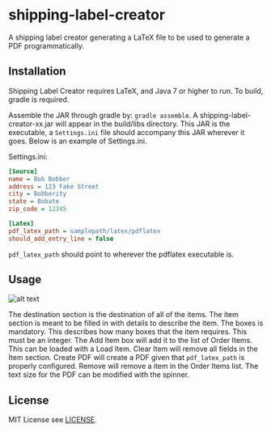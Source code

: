 # shipping-label-creator
A shipping label creator generating a LaTeX file to be used to generate a PDF programmatically.

## Installation
Shipping Label Creator requires LaTeX, and Java 7 or higher to run. To build, gradle is required.

Assemble the JAR through gradle by: `gradle assemble`. A shipping-label-creator-xx.jar will appear
in the build/libs directory. This JAR is the executable, a `Settings.ini` file should accompany this
JAR wherever it goes. Below is an example of Settings.ini.

Settings.ini:
```ini
[Source]
name = Bob Bobber
address = 123 Fake Street
city = Bobberity
state = Bobate
zip_code = 12345

[Latex]
pdf_latex_path = samplepath/latex/pdflatex
should_add_entry_line = false
```

`pdf_latex_path` should point to wherever the pdflatex executable is.

## Usage
![alt text](https://cloud.githubusercontent.com/assets/20845097/19744908/4fc18fe8-9b84-11e6-9ca8-4dbda815d2d4.jpg "Main Window")

The destination section is the destination of all of the items. The item section is meant to be
filled in with details to describe the item. The boxes is mandatory. This describes how many boxes
that the item requires. This must be an integer. The Add Item box will add it to the list of Order
Items. This can be loaded with a Load Item. Clear Item will remove all fields in the Item section.
Create PDF will create a PDF given that `pdf_latex_path` is properly configured. Remove will remove
a item in the Order Items list. The text size for the PDF can be modified with the spinner.

## License
MIT License see [LICENSE](https://github.com/zingkg/shipping-label-creator/blob/master/LICENSE).
